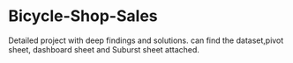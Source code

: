 # Bicycle-Shop-Sales
Detailed project with deep findings and solutions.
can find the dataset,pivot sheet, dashboard sheet and Suburst sheet attached.
